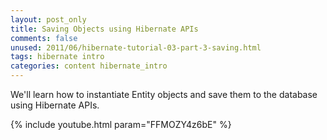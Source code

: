 ```yaml
---           
layout: post_only
title: Saving Objects using Hibernate APIs
comments: false
unused: 2011/06/hibernate-tutorial-03-part-3-saving.html
tags: hibernate intro
categories: content hibernate_intro
---
```


We'll learn how to instantiate Entity objects and save them to the database using Hibernate APIs.

{% include youtube.html param="FFMOZY4z6bE" %}